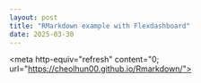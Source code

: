 ```yaml
---
layout: post
title: "RMarkdown example with Flexdashboard"
date: 2025-03-30
---
```


<meta http-equiv="refresh" content="0; url="https://cheolhun00.github.io/Rmarkdown/">
